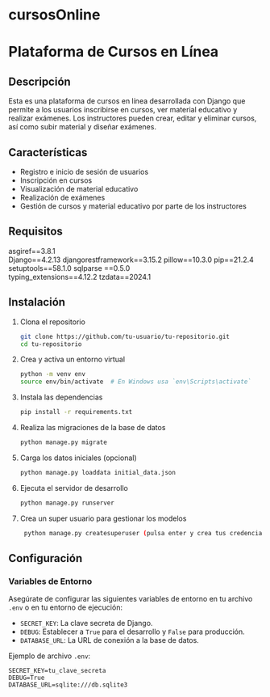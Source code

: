 # cursosOnline
# Plataforma de Cursos en Línea

## Descripción

Esta es una plataforma de cursos en línea desarrollada con Django que permite a los usuarios inscribirse en cursos, ver material educativo y realizar exámenes. Los instructores pueden crear, editar y eliminar cursos, así como subir material y diseñar exámenes.

## Características

- Registro e inicio de sesión de usuarios
- Inscripción en cursos
- Visualización de material educativo
- Realización de exámenes
- Gestión de cursos y material educativo por parte de los instructores

## Requisitos

asgiref==3.8.1  
Django==4.2.13 
djangorestframework==3.15.2 
pillow==10.3.0 
pip==21.2.4 
setuptools==58.1.0 
sqlparse ==0.5.0  
typing_extensions==4.12.2 
tzdata==2024.1 

## Instalación

1. Clona el repositorio

    ```bash
    git clone https://github.com/tu-usuario/tu-repositorio.git
    cd tu-repositorio
    ```

2. Crea y activa un entorno virtual

    ```bash
    python -m venv env
    source env/bin/activate  # En Windows usa `env\Scripts\activate`
    ```

3. Instala las dependencias

    ```bash
    pip install -r requirements.txt
    ```

4. Realiza las migraciones de la base de datos

    ```bash
    python manage.py migrate
    ```

5. Carga los datos iniciales (opcional)

    ```bash
    python manage.py loaddata initial_data.json
    ```

6. Ejecuta el servidor de desarrollo

    ```bash
    python manage.py runserver
    ```

7. Crea un super usuario para gestionar los modelos 
   ```bash
    python manage.py createsuperuser (pulsa enter y crea tus credenciales)
    ``` 









## Configuración

### Variables de Entorno

Asegúrate de configurar las siguientes variables de entorno en tu archivo `.env` o en tu entorno de ejecución:

- `SECRET_KEY`: La clave secreta de Django.
- `DEBUG`: Establecer a `True` para el desarrollo y `False` para producción.
- `DATABASE_URL`: La URL de conexión a la base de datos.

Ejemplo de archivo `.env`:

```plaintext
SECRET_KEY=tu_clave_secreta
DEBUG=True
DATABASE_URL=sqlite:///db.sqlite3
